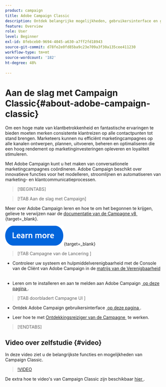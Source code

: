 ```yaml
---
product: campaign
title: Adobe Campaign Classic
description: Ontdek belangrijke mogelijkheden, gebruikersinterface en globale richtlijnen
feature: Overview
role: User
level: Beginner
exl-id: 8febceb0-9694-4045-a630-a7ff2fd18943
source-git-commit: d78fe2e0fd85ba9c23e709a3f30a135cee411230
workflow-type: tm+mt
source-wordcount: '182'
ht-degree: 48%

---
```


# Aan de slag met Campaign Classic{#about-adobe-campaign-classic}

Om een hoge mate van klantbetrokkenheid en fantastische ervaringen te bieden moeten merken consistente klantreizen op alle contactpunten tot stand brengen. Marketeers kunnen nu efficiënt marketingcampagnes op alle kanalen ontwerpen, plannen, uitvoeren, beheren en optimaliseren die een hoog rendement op marketinginvesteringen opleveren en loyaliteit stimuleren.

Met Adobe Campaign kunt u het maken van conversationele marketingcampagnes coördineren. Adobe Campaign beschikt over innovatieve functies voor het modelleren, stroomlijnen en automatiseren van marketing- en klantcommunicatieprocessen.


>[!BEGINTABS]

>[!TAB Aan de slag met Campaign]

Meer over Adobe Campaign leren en hoe te om het begonnen te krijgen, gelieve te verwijzen naar de [&#x200B; documentatie van de Campagne v8 &#x200B;](https://experienceleague.adobe.com/en/docs/campaign/campaign-v8/new/get-started){target=_blank}.

[![afbeelding](../../assets/do-not-localize/learn-more-button.svg)](https://experienceleague.adobe.com/en/docs/campaign/campaign-v8/new/get-started){target=_blank}

>[!TAB  Campagne van de Lancering ]

* Controleer uw systeem en hulpmiddelverenigbaarheid met de Console van de Cliënt van Adobe Campaign in de [&#x200B; matrijs van de Verenigbaarheid &#x200B;](../../rn/using/compatibility-matrix.md#ClientConsoleoperatingsystems)

* Leren om te installeren en aan te melden aan Adobe Campaign [&#x200B; op deze pagina &#x200B;](launching-adobe-campaign.md).


>[!TAB  doorbladert Campagne UI ]

* Ontdek Adobe Campaign gebruikersinterface [&#x200B; op deze pagina &#x200B;](adobe-campaign-workspace.md).

* Leer hoe te met [&#x200B; Ontdekkingsreiziger van de Campagne &#x200B;](adobe-campaign-workspace.md#use-adobe-campaign-explorer) te werken.


>[!ENDTABS]

<!--

## Key capabilities {#key-capabilities}

Adobe Campaign provides a platform for designing cross-channel customer experiences and provides an environment for visual campaign orchestration, real time interaction management and cross channel execution.

The marketing campaign cycle in Adobe Campaign illustrates the main areas of functionality of the product:

![](assets/d_ncs_user_emarketing.png)

### Integrated customer profile {#integrated-customer-profile}

Profiles (customers, prospects, newsletter subscribers, etc.) are centralized in the Adobe Campaign database. There are many possible mechanisms for acquiring profiles and building up this database: on-line collection via web forms, manual or automatic import of text files, replication with company databases or other information systems. With Adobe Campaign, you can incorporate marketing history, purchase information, preferences, CRM data, and any relevant PII data in a consolidated view to analyze and take action.

In Adobe Campaign, recipients are the default profiles targeted for sending deliveries (emails, SMS, etc.). Thanks to the recipient data that are stored in the database, you will be able to filter the target that will receive any given delivery and to add personalization data in your delivery contents. Other types of profiles exist in the database. They are designed for different uses. For example, seed profiles are made to test your deliveries before they are sent to the final target.

Profile management basics are explained in [About profiles](../../platform/using/about-profiles.md).

### Targeted segmentation {#targeted-segmentation}

Adobe Campaign has powerful, user-friendly segmentation and targeting features that let you create highly targeted, differentiated offers. The descriptive analysis functionality lets you analyze information upstream and downstream of your marketing campaigns, and the filter management and [graphical query editor](../../platform/using/about-queries-in-campaign.md) functionality lets you filter your subscriber population and sample or create target groups based on an unlimited number of criteria. The analysis and targeting features are described in [this page](../../reporting/using/about-descriptive-analysis.md) and in the [Creating filters](../../platform/using/creating-filters.md) section.

The advanced Data Management functionality extends the data processing capabilities. It simplifies and optimizes the targeting process by including data not modeled in the datamart. This functionality is detailed in [this page](../../workflow/using/targeting-data.md#data-management).

### Cross-channel campaign orchestration {#cross-channel-campaign-orchestration}

Adobe Campaign lets you design and orchestrate targeted and personalized campaigns on multiple channels: email, direct mail, SMS, push notification. A single interface provides you with all the functions required to schedule, orchestrate, configure, personalize, automate, execute, and measure all your campaigns and communications. For more on scheduling and executing campaigns, refer to [this page](../../campaign/using/setting-up-marketing-campaigns.md).

### Personalization and real-time interaction {#personalization-and-real-time-interaction}

Attract your customers' attention and improve response rates thanks to the advanced personalization of message content and headers based on customer profiles and preferences. For more on message content management and personalization, refer to [this page](../../delivery/using/about-personalization.md). Collaborative management of content, notification and approval circuits are detailed in [this section](../../mrm/using/about-marketing-resource-management.md).

### Analysis and reporting {#analysis-and-reporting}

Adobe Campaign lets you monitor and interpret the behavior of your customers by gradually enriching their data and profiles. The reporting and analysis tools let you capitalize on each new campaign, target your marketing initiatives better, and optimize their impact and return on investment. Refer to [this page](../../reporting/using/delivery-reports.md) for more information.

### Adobe Experience Cloud integrations {#adobe-experience-cloud-integrations}

You can combine the delivery functionalities and advanced campaign management functionalities of Adobe Campaign with a set of solutions created to help you personalize your users' experience: Adobe Experience Manager, Adobe Analytics, Adobe Target or Adobe Experience Cloud triggers for example. You can also integrate to Adobe IMS and login to Campaign with your Adobe ID. For more on cross-solution and authentication integrations, refer to [this section](../../integrations/using/about-adobe-id.md).

## Core capabilities and add-ons {#core-capabilities-and-add-ons}

Adobe Campaign offers a set of capabilities to help you implementing and optimizing the conversational marketing functionalities depending on your needs and your architecture. Some of them are core capabilities and some depend on the installation of a package and on your configuration. A detailed product description is available here: [Adobe Campaign product description](https://helpx.adobe.com/legal/product-descriptions/adobe-campaign-managed-cloud-services.html){target="_blank"}.

The following capabilities are available. Depending on your license agreement, some of these capabilities can be available or not in your instance.

* [Channels](../../delivery/using/steps-about-delivery-creation-steps.md) - design and send deliveries on various channels: email, SMS, Line, mobile app, direct mail,
* [Campaign](../../campaign/using/designing-marketing-campaigns.md) - orchestrate cross-channel campaigns,
* [MRM](../../mrm/using/about-marketing-resource-management.md) - manage marketing resources and budgets,
* [Interaction](../../interaction/using/interaction-and-offer-management.md) - managing offers with Campaign,
* [Message Center](../../message-center/using/about-transactional-messaging.md) - send transactional messages by email, SMS or on mobile app,
* [Social Marketing](../../social/using/about-social-marketing.md) - communicate on social media: Facebook, X (formerly known as Twitter),
* [Workflow](../../workflow/using/about-workflows.md) / Data Management - automate processes and manage data with workflows,
* [Web applications](../../web/using/about-web-applications.md) - create web pages and forms,
* [Survey Manager](../../surveys/using/about-surveys.md) - create online surveys and polls,
* [Content Manager](../../delivery/using/about-content-management.md) - manage email content,
* [Distributed Marketing](../../distributed/using/about-distributed-marketing.md) - coordinate campaigns for central/local agencies,
* [Response Manager](../../response/using/about-response-manager.md) - manage customer response,
* [Connectors](../../platform/using/about-connectors.md) - use connectors to communicate with external solutions and database engines,
* [Web Services](../../configuration/using/about-web-services.md) - use Campaign through APIs/Web Services,
* [Reporting](../../reporting/using/about-adobe-campaign-reporting-tools.md) - access built-in reports, analyze data and design your own reports.

-->

## Video over zelfstudie {#video}

In deze video ziet u de belangrijkste functies en mogelijkheden van Campaign Classic.

>[!VIDEO](https://video.tv.adobe.com/v/35129?quality=12)

De extra hoe te video&#39;s van Campaign Classic zijn beschikbaar [&#x200B; hier &#x200B;](https://experienceleague.adobe.com/docs/campaign-classic-learn/tutorials/overview.html?lang=nl).
